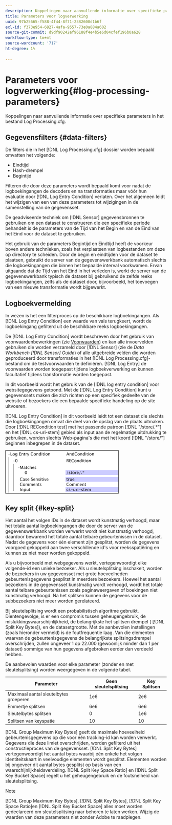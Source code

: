 ```yaml
---
description: Koppelingen naar aanvullende informatie over specifieke parameters in het bestand Log Processing.cfg.
title: Parameters voor logverwerking
uuid: 97b25665-f588-4f44-8f71-2382600d1b6f
exl-id: f373e954-6827-4afa-9557-73e0a884a602
source-git-commit: d9df90242ef96188f4e4b5e6d04cfef196b0a628
workflow-type: tm+mt
source-wordcount: '717'
ht-degree: 1%

---
```


# Parameters voor logverwerking{#log-processing-parameters}

Koppelingen naar aanvullende informatie over specifieke parameters in het bestand Log Processing.cfg.

<!--
c_data_filters.xml
-->

## Gegevensfilters {#data-filters}

De filters die in het [!DNL Log Processing.cfg] dossier worden bepaald omvatten het volgende:

* Eindtijd
* Hash-drempel
* Begintijd

Filteren die door deze parameters wordt bepaald komt voor nadat de logboekingangen de decoders en na transformaties maar vóór hun evaluatie door [!DNL Log Entry Condition] verlaten. Over het algemeen leidt het wijzigen van een van deze parameters tot wijzigingen in de samenstelling van de gegevensset.

De geadviseerde techniek om [!DNL Sensor] gegevensbronnen te gebruiken om een dataset te construeren die een specifieke periode behandelt is de parameters van de Tijd van het Begin en van de Eind van het Eind voor de dataset te gebruiken.

Het gebruik van de parameters Begintijd en Eindtijd heeft de voorkeur boven andere technieken, zoals het verplaatsen van logbestanden om deze op directory te scheiden. Door de begin en eindtijden voor de dataset te plaatsen, gebruikt de server van de gegevenswerkbank automatisch slechts die logboekingangen die binnen het bepaalde interval voorkwamen. Ervan uitgaande dat de Tijd van het Eind in het verleden is, werkt de server van de gegevenswerkbank typisch de dataset bij gebruikend de zelfde reeks logboekingangen, zelfs als de dataset door, bijvoorbeeld, het toevoegen van een nieuwe transformatie wordt bijgewerkt.

<!--
c_log_entry_con.xml
-->

## Logboekvermelding

In wezen is het een filterproces op de beschikbare logboekingangen. Als [!DNL Log Entry Condition] een waarde van vals terugkeert, wordt de logboekingang gefilterd uit de beschikbare reeks logboekingangen.

De [!DNL Log Entry Condition] wordt beschreven door het gebruik van voorwaardenbewerkingen (zie [Voorwaarden](../../../home/c-dataset-const-proc/c-conditions/c-abt-cond.md)) en kan alle invoervelden gebruiken die worden verzameld door [!DNL Sensor] (zie de *Data Workbench [!DNL Sensor] Guide*) of alle uitgebreide velden die worden geproduceerd door transformaties in het [!DNL Log Processing.cfg]-bestand om de testvoorwaarden te definiëren. [!DNL Log Entry] de voorwaarden worden toegepast tijdens logboekverwerking en kunnen facultatief tijdens transformatie worden toegepast.

In dit voorbeeld wordt het gebruik van de [!DNL log entry condition] voor websitegegevens getoond. Met de [!DNL Log Entry Condition] kunt u gegevenssets maken die zich richten op een specifiek gedeelte van de website of bezoekers die een bepaalde specifieke handeling op de site uitvoeren.

[!DNL Log Entry Condition] in dit voorbeeld leidt tot een dataset die slechts die logboekingangen omvat die deel van de opslag van de plaats uitmaken. Door [!DNL RECondition test] met het passende patroon [!DNL "/store/.*"] en het [!DNL cs-uri-stem] gebied als input aan de regelmatige uitdrukking te gebruiken, worden slechts Web-pagina&#39;s die met het koord [!DNL "/store/"] beginnen inbegrepen in de dataset.

![](assets/cfg_LogProcessing_LogEntryCondition.png)

<!--
c_key_split.xml
-->

## Key split {#key-split}

Het aantal het volgen IDs in de dataset wordt kunstmatig verhoogd, maar het totale aantal logboekingangen die door de server van de gegevenswerkbank worden verwerkt wordt niet kunstmatig verhoogd, daardoor bewarend het totale aantal telbare gebeurtenissen in de dataset. Nadat de gegevens voor één element zijn gesplitst, worden de gegevens voorgoed gekoppeld aan twee verschillende id&#39;s voor reeksspatiëring en kunnen ze niet meer worden gekoppeld.

Als u bijvoorbeeld met webgegevens werkt, vertegenwoordigt elke volgende-id een unieke bezoeker. Als u sleutelsplitsing inschakelt, worden de bezoekers in uw gegevensset met grote hoeveelheden gebeurtenisgegevens gesplitst in meerdere bezoekers. Hoewel het aantal bezoekers in de gegevensset kunstmatig wordt verhoogd, wordt het totale aantal telbare gebeurtenissen zoals paginaweergaven of boekingen niet kunstmatig verhoogd. Na het splitsen kunnen de gegevens voor de subbezoekers niet meer worden gerelateerd.

Bij sleutelsplitsing wordt een probabilistisch algoritme gebruikt. Dientengevolge, is er een compromis tussen geheugengebruik, de mislukkingswaarschijnlijkheid, de belangrijkste het splitsen drempel ( [!DNL Split Key Bytes]), en de datasetgrootte. Met de aanbevolen instellingen (zoals hieronder vermeld) is de foutfrequentie laag. Van die elementen waarvan de gebeurtenisgegevens de belangrijkste splitsingsdrempel overschrijden, zullen ongeveer 1 op 22.000 (gewoonlijk minder dan 1 per dataset) sommige van hun gegevens afgebroken eerder dan verdeeld hebben.

De aanbevolen waarden voor elke parameter (zonder en met sleutelsplitsing) worden weergegeven in de volgende tabel.

| Parameter | Geen sleutelsplitsing | Key Splitsen |
|---|---|---|
| Maximaal aantal sleutelbytes groeperen | 1e6 | 2e6 |
| Emmertje splitsen | 6e6 | 6e6 |
| Sleutelbytes splitsen | 0 | 1e6 |
| Splitsen van keyspatie | 10 | 10 |

[!DNL Group Maximum Key Bytes] geeft de maximale hoeveelheid gebeurtenisgegevens op die voor één tracking-id kan worden verwerkt. Gegevens die deze limiet overschrijden, worden gefilterd uit het constructieproces van de gegevensset. [!DNL Split Key Bytes] vertegenwoordigt het aantal bytes waarbij één enkele het volgen identiteitskaart in veelvoudige elementen wordt gesplitst. Elementen worden bij ongeveer dit aantal bytes gesplitst op basis van een waarschijnlijkheidsverdeling. [!DNL Split Key Space Ratio] en  [!DNL Split Key Bucket Space] regelt u het geheugengebruik en de foutsnelheid van sleutelsplitsing.

>[!NOTE]
>
>[!DNL Group Maximum Key Bytes],  [!DNL Split Key Bytes],  [!DNL Split Key Space Ratio]en  [!DNL Split Key Bucket Space] alles moet worden gedeclareerd om sleutelsplitsing naar behoren te laten werken. Wijzig de waarden van deze parameters niet zonder Adobe te raadplegen.
